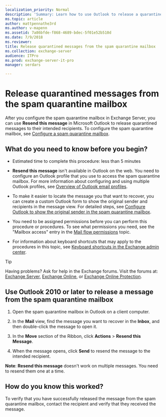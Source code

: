 ```yaml
---
localization_priority: Normal
description: 'Summary: Learn how to use Outlook to release a quarantined message from the spam quarantine mailbox in Exchange Server 2016 and Exchange Server 2019.'
ms.topic: article
author: mattpennathe3rd
ms.author: v-mapenn
ms.assetid: 7a86bfde-f868-4689-bdec-5f01e52b510d
ms.date: 7/9/2018
ms.reviewer: 
title: Release quarantined messages from the spam quarantine mailbox
ms.collection: exchange-server
audience: ITPro
ms.prod: exchange-server-it-pro
manager: serdars

---
```


# Release quarantined messages from the spam quarantine mailbox

After you configure the spam quarantine mailbox in Exchange Server, you can use **Resend this message** in Microsoft Outlook to release quarantined messages to their intended recipients. To configure the spam quarantine mailbox, see [Configure a spam quarantine mailbox](configure-quarantine-mailboxes.md).

## What do you need to know before you begin?

- Estimated time to complete this procedure: less than 5 minutes

- **Resend this message** isn't available in Outlook on the web. You need to configure an Outlook profile that you use to access the spam quarantine mailbox. For more information about configuring and using multiple Outlook profiles, see [Overview of Outlook email profiles](https://go.microsoft.com/fwlink/p/?linkId=178975).

- To make it easier to locate the message you that want to recover, you can create a custom Outlook form to show the original sender and recipients in the message view. For detailed steps, see [Configure Outlook to show the original sender in the spam quarantine mailbox](show-quarantined-message-original-senders.md).

- You need to be assigned permissions before you can perform this procedure or procedures. To see what permissions you need, see the "Mailbox access" entry in the [Mail flow permissions](../../permissions/feature-permissions/mail-flow-permissions.md) topic.

- For information about keyboard shortcuts that may apply to the procedures in this topic, see [Keyboard shortcuts in the Exchange admin center](../../about-documentation/exchange-admin-center-keyboard-shortcuts.md).

> [!TIP]
> Having problems? Ask for help in the Exchange forums. Visit the forums at: [Exchange Server](https://go.microsoft.com/fwlink/p/?linkId=60612), [Exchange Online](https://go.microsoft.com/fwlink/p/?linkId=267542), or [Exchange Online Protection](https://go.microsoft.com/fwlink/p/?linkId=285351).

## Use Outlook 2010 or later to release a message from the spam quarantine mailbox

1. Open the spam quarantine mailbox in Outlook on a client computer.

2. In the **Mail** view, find the message you want to recover in the **Inbox**, and then double-click the message to open it.

3. In the **Move** section of the Ribbon, click **Actions** \> **Resend this Message**.

4. When the message opens, click **Send** to resend the message to the intended recipient.

 **Note**: **Resend this message** doesn't work on multiple messages. You need to resend them one at a time.

## How do you know this worked?

To verify that you have successfully released the message from the spam quarantine mailbox, contact the recipient and verify that they received the message.
